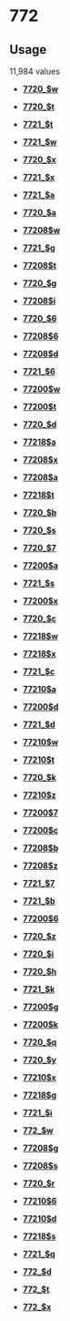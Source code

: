 # 772

## Usage

11,984 values

-   **[7720\_$w](../../tags/772/7720_w-1.md)**  

-   **[7720\_$t](../../tags/772/7720_t-2.md)**  

-   **[7721\_$t](../../tags/772/7721_t-3.md)**  

-   **[7721\_$w](../../tags/772/7721_w-4.md)**  

-   **[7720\_$x](../../tags/772/7720_x-5.md)**  

-   **[7721\_$x](../../tags/772/7721_x-6.md)**  

-   **[7721\_$a](../../tags/772/7721_a-7.md)**  

-   **[7720\_$a](../../tags/772/7720_a-8.md)**  

-   **[77208$w](../../tags/772/77208w-9.md)**  

-   **[7721\_$g](../../tags/772/7721_g-10.md)**  

-   **[77208$t](../../tags/772/77208t-11.md)**  

-   **[7720\_$g](../../tags/772/7720_g-12.md)**  

-   **[77208$i](../../tags/772/77208i-13.md)**  

-   **[7720\_$6](../../tags/772/7720_6-14.md)**  

-   **[77208$6](../../tags/772/772086-15.md)**  

-   **[77208$d](../../tags/772/77208d-16.md)**  

-   **[7721\_$6](../../tags/772/7721_6-17.md)**  

-   **[77200$w](../../tags/772/77200w-18.md)**  

-   **[77200$t](../../tags/772/77200t-19.md)**  

-   **[7720\_$d](../../tags/772/7720_d-20.md)**  

-   **[77218$a](../../tags/772/77218a-21.md)**  

-   **[77208$x](../../tags/772/77208x-22.md)**  

-   **[77208$a](../../tags/772/77208a-23.md)**  

-   **[77218$t](../../tags/772/77218t-24.md)**  

-   **[7720\_$b](../../tags/772/7720_b-25.md)**  

-   **[7720\_$s](../../tags/772/7720_s-26.md)**  

-   **[7720\_$7](../../tags/772/7720_7-27.md)**  

-   **[77200$a](../../tags/772/77200a-28.md)**  

-   **[7721\_$s](../../tags/772/7721_s-29.md)**  

-   **[77200$x](../../tags/772/77200x-30.md)**  

-   **[7720\_$c](../../tags/772/7720_c-31.md)**  

-   **[77218$w](../../tags/772/77218w-32.md)**  

-   **[77218$x](../../tags/772/77218x-33.md)**  

-   **[7721\_$c](../../tags/772/7721_c-34.md)**  

-   **[77210$a](../../tags/772/77210a-35.md)**  

-   **[77200$d](../../tags/772/77200d-36.md)**  

-   **[7721\_$d](../../tags/772/7721_d-37.md)**  

-   **[77210$w](../../tags/772/77210w-38.md)**  

-   **[77210$t](../../tags/772/77210t-39.md)**  

-   **[7720\_$k](../../tags/772/7720_k-40.md)**  

-   **[77210$z](../../tags/772/77210z-41.md)**  

-   **[77200$7](../../tags/772/772007-42.md)**  

-   **[77200$c](../../tags/772/77200c-43.md)**  

-   **[77208$b](../../tags/772/77208b-44.md)**  

-   **[77208$z](../../tags/772/77208z-45.md)**  

-   **[7721\_$7](../../tags/772/7721_7-46.md)**  

-   **[7721\_$b](../../tags/772/7721_b-47.md)**  

-   **[77200$6](../../tags/772/772006-48.md)**  

-   **[7720\_$z](../../tags/772/7720_z-49.md)**  

-   **[7720\_$i](../../tags/772/7720_i-50.md)**  

-   **[7720\_$h](../../tags/772/7720_h-51.md)**  

-   **[7721\_$k](../../tags/772/7721_k-52.md)**  

-   **[77200$g](../../tags/772/77200g-53.md)**  

-   **[77200$k](../../tags/772/77200k-54.md)**  

-   **[7720\_$q](../../tags/772/7720_q-55.md)**  

-   **[7720\_$y](../../tags/772/7720_y-56.md)**  

-   **[77210$x](../../tags/772/77210x-57.md)**  

-   **[77218$g](../../tags/772/77218g-58.md)**  

-   **[7721\_$i](../../tags/772/7721_i-59.md)**  

-   **[772\_$w](../../tags/772/772_w-60.md)**  

-   **[77208$g](../../tags/772/77208g-61.md)**  

-   **[77208$s](../../tags/772/77208s-62.md)**  

-   **[7720\_$r](../../tags/772/7720_r-63.md)**  

-   **[77210$6](../../tags/772/772106-64.md)**  

-   **[77210$d](../../tags/772/77210d-65.md)**  

-   **[77218$s](../../tags/772/77218s-66.md)**  

-   **[7721\_$q](../../tags/772/7721_q-67.md)**  

-   **[772\_$d](../../tags/772/772_d-68.md)**  

-   **[772\_$t](../../tags/772/772_t-69.md)**  

-   **[772\_$x](../../tags/772/772_x-70.md)**  


